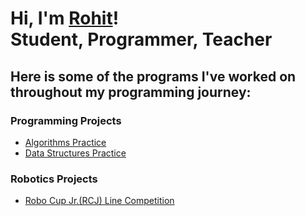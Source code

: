 # Hi, I'm [Rohit](https://www.linkedin.com/in/rohit-mudduluru-9588052bb)!<br/> Student, Programmer, Teacher

## Here is some of the programs I've worked on throughout my programming journey:

### Programming Projects
- [Algorithms Practice](https://github.com/rohitmudduluru/Algorithms)<br/>
- [Data Structures Practice](https://github.com/rohitmudduluru/DataStructures)<br/>
### Robotics Projects
- [Robo Cup Jr.(RCJ) Line Competition](https://github.com/rohitmudduluru/RCJLine)<br/>
